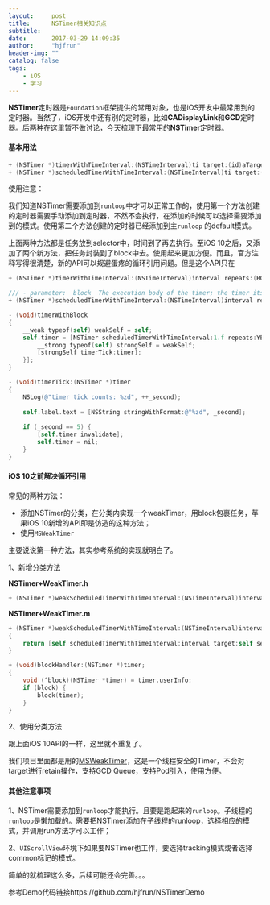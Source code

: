 ```yaml
---
layout:     post
title:      NSTimer相关知识点
subtitle:   
date:       2017-03-29 14:09:35
author:     "hjfrun"
header-img: ""
catalog: false
tags:
    - iOS
    - 学习
---
```




**NSTimer**定时器是```Foundation```框架提供的常用对象，也是iOS开发中最常用到的定时器。当然了，iOS开发中还有别的定时器，比如**CADisplayLink**和**GCD**定时器。后两种在这里暂不做讨论，今天梳理下最常用的**NSTimer**定时器。



#### 基本用法

```objective-c
+ (NSTimer *)timerWithTimeInterval:(NSTimeInterval)ti target:(id)aTarget selector:(SEL)aSelector userInfo:(nullable id)userInfo repeats:(BOOL)yesOrNo;
+ (NSTimer *)scheduledTimerWithTimeInterval:(NSTimeInterval)ti target:(id)aTarget selector:(SEL)aSelector userInfo:(nullable id)userInfo repeats:(BOOL)yesOrNo;
```

使用注意：

我们知道NSTimer需要添加到```runloop```中才可以正常工作的，使用第一个方法创建的定时器需要手动添加到定时器，不然不会执行，在添加的时候可以选择需要添加到的模式。使用第二个方法创建的定时器已经添加到主```runloop``` 的default模式。

上面两种方法都是任务放到selector中，时间到了再去执行。至iOS 10之后，又添加了两个新方法，把任务封装到了block中去。使用起来更加方便。而且，官方注释写得很清楚，新的API可以规避蛋疼的循环引用问题。但是这个API只在

```objective-c
+ (NSTimer *)timerWithTimeInterval:(NSTimeInterval)interval repeats:(BOOL)repeats block:(void (^)(NSTimer *timer))block API_AVAILABLE(macosx(10.12), ios(10.0), watchos(3.0), tvos(10.0));

/// - parameter:  block  The execution body of the timer; the timer itself is passed as the parameter to this block when executed to aid in avoiding cyclical references
+ (NSTimer *)scheduledTimerWithTimeInterval:(NSTimeInterval)interval repeats:(BOOL)repeats block:(void (^)(NSTimer *timer))block API_AVAILABLE(macosx(10.12), ios(10.0), watchos(3.0), tvos(10.0));
```



```objective-c
- (void)timerWithBlock
{
    __weak typeof(self) weakSelf = self;
    self.timer = [NSTimer scheduledTimerWithTimeInterval:1.f repeats:YES block:^(NSTimer * _Nonnull timer) {
        __strong typeof(self) strongSelf = weakSelf;
        [strongSelf timerTick:timer];
    }];
}

- (void)timerTick:(NSTimer *)timer
{
    NSLog(@"timer tick counts: %zd", ++_second);
    
    self.label.text = [NSString stringWithFormat:@"%zd", _second];
    
    if (_second == 5) {
        [self.timer invalidate];
        self.timer = nil;
    }
}
```



#### iOS 10之前解决循环引用

常见的两种方法：

* 添加NSTimer的分类，在分类内实现一个weakTimer，用block包裹任务，苹果iOS 10新增的API即是仿造的这种方法；
* 使用```MSWeakTimer```

主要说说第一种方法，其实参考系统的实现就明白了。

1、新增分类方法

**NSTimer+WeakTimer.h**

```objective-c
+ (NSTimer *)weakScheduledTimerWithTimeInterval:(NSTimeInterval)interval repeats:(BOOL)repeats block:(void (^)(NSTimer *timer))block;
```

**NSTimer+WeakTimer.m**

```objective-c
+ (NSTimer *)weakScheduledTimerWithTimeInterval:(NSTimeInterval)interval repeats:(BOOL)repeats block:(void (^)(NSTimer *))block
{
    return [self scheduledTimerWithTimeInterval:interval target:self selector:@selector(blockHandler:) userInfo:[block copy] repeats:repeats];
}

+ (void)blockHandler:(NSTimer *)timer;
{
    void (^block)(NSTimer *timer) = timer.userInfo;
    if (block) {
        block(timer);
    }
}
```

2、使用分类方法

跟上面iOS 10API的一样，这里就不重复了。



我们项目里面都是用的[MSWeakTimer](https://github.com/mindsnacks/MSWeakTimer)，这是一个线程安全的Timer，不会对target进行retain操作，支持GCD Queue，支持Pod引入，使用方便。



#### 其他注意事项

1、NSTimer需要添加到```runloop```才能执行。且要是跑起来的```runloop```。子线程的```runloop```是懒加载的。需要把NSTimer添加在子线程的runloop，选择相应的模式，并调用run方法才可以工作；

2、```UIScrollView```环境下如果要NSTimer也工作，要选择tracking模式或者选择common标记的模式。



简单的就梳理这么多，后续可能还会完善。。。



参考Demo代码链接https://github.com/hjfrun/NSTimerDemo